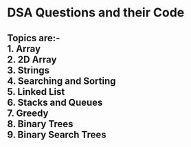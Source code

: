 <h1>DSA Questions and their Code</h1>
<h2>
  Topics are:-<br/>
1. Array<br/>
2. 2D Array<br/>
3. Strings<br/>
4. Searching and Sorting<br/>
5. Linked List<br/>
6. Stacks and Queues<br/>
7. Greedy<br/>
8. Binary Trees<br/>
9. Binary Search Trees<br/>
</h2>
